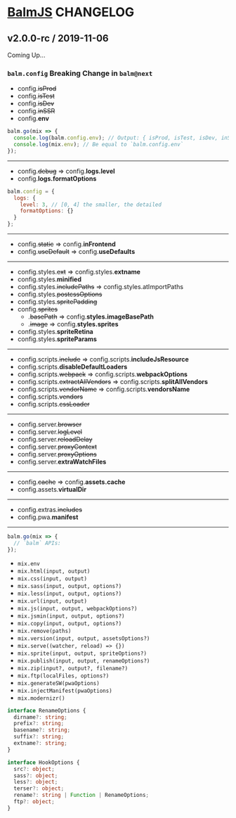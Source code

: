 # [BalmJS](https://balmjs.com/) CHANGELOG

## v2.0.0-rc / 2019-11-06

Coming Up...

### `balm.config` Breaking Change in `balm@next`

- config.<del>isProd</del>
- config.<del>isTest</del>
- config.<del>isDev</del>
- config.<del>inSSR</del>
- config.**env**

```js
balm.go(mix => {
  console.log(balm.config.env); // Output: { isProd, isTest, isDev, inSSR }
  console.log(mix.env); // Be equal to `balm.config.env`
});
```

---

- config.<del>debug</del> => config.**logs.level**
- config.**logs.formatOptions**

```js
balm.config = {
  logs: {
    level: 3, // [0, 4] the smaller, the detailed
    formatOptions: {}
  }
};
```

---

- config.<del>static</del> => config.**inFrontend**
- config.<del>useDefault</del> => config.**useDefaults**

---

- config.styles.<del>ext</del> => config.styles.**extname**
- config.styles.**minified**
- config.styles.<del>includePaths</del> => config.styles.atImportPaths
- config.styles.<del>postcssOptions</del>
- config.styles.<del>spritePadding</del>
- config.<del>sprites</del>
  - .<del>basePath</del> => config.**styles.imageBasePath**
  - .<del>image</del> => config.**styles.sprites**
- config.styles.**spriteRetina**
- config.styles.**spriteParams**

---

- config.scripts.<del>include</del> => config.scripts.**includeJsResource**
- config.scripts.**disableDefaultLoaders**
- config.scripts.<del>webpack</del> => config.scripts.**webpackOptions**
- config.scripts.<del>extractAllVendors</del> => config.scripts.**splitAllVendors**
- config.scripts.<del>vendorName</del> => config.scripts.**vendorsName**
- config.scripts.<del>vendors</del>
- config.scripts.<del>cssLoader</del>

---

- config.server.<del>browser</del>
- config.server.<del>logLevel</del>
- config.server.<del>reloadDelay</del>
- config.server.<del>proxyContext</del>
- config.server.<del>proxyOptions</del>
- config.server.**extraWatchFiles**

---

- config.<del>cache</del> => config.**assets.cache**
- config.assets.**virtualDir**

---

- config.extras.<del>includes</del>
- config.pwa.**manifest**

---

```js
balm.go(mix => {
  // `balm` APIs:
});
```

- `mix.env`
- `mix.html(input, output)`
- `mix.css(input, output)`
- `mix.sass(input, output, options?)`
- `mix.less(input, output, options?)`
- `mix.url(input, output)`
- `mix.js(input, output, webpackOptions?)`
- `mix.jsmin(input, output, options?)`
- `mix.copy(input, output, options?)`
- `mix.remove(paths)`
- `mix.version(input, output, assetsOptions?)`
- `mix.serve((watcher, reload) => {})`
- `mix.sprite(input, output, spriteOptions?)`
- `mix.publish(input, output, renameOptions?)`
- `mix.zip(input?, output?, filename?)`
- `mix.ftp(localFiles, options?)`
- `mix.generateSW(pwaOptions)`
- `mix.injectManifest(pwaOptions)`
- `mix.modernizr()`

```ts
interface RenameOptions {
  dirname?: string;
  prefix?: string;
  basename?: string;
  suffix?: string;
  extname?: string;
}

interface HookOptions {
  src?: object;
  sass?: object;
  less?: object;
  terser?: object;
  rename?: string | Function | RenameOptions;
  ftp?: object;
}
```
